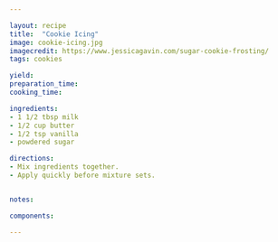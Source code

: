 ```yaml
---

layout: recipe
title:  "Cookie Icing"
image: cookie-icing.jpg
imagecredit: https://www.jessicagavin.com/sugar-cookie-frosting/
tags: cookies

yield: 
preparation_time: 
cooking_time:

ingredients:
- 1 1/2 tbsp milk
- 1/2 cup butter
- 1/2 tsp vanilla
- powdered sugar

directions:
- Mix ingredients together.
- Apply quickly before mixture sets.


notes:

components:

---
```


